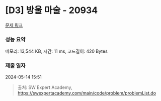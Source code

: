 # [D3] 방울 마술 - 20934 

[문제 링크](https://swexpertacademy.com/main/code/problem/problemDetail.do?contestProbId=AY9QTGqqcckDFAVF) 

### 성능 요약

메모리: 13,544 KB, 시간: 11 ms, 코드길이: 420 Bytes

### 제출 일자

2024-05-14 15:51



> 출처: SW Expert Academy, https://swexpertacademy.com/main/code/problem/problemList.do